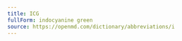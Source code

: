 ```yaml
---
title: ICG
fullForm: indocyanine green
source: https://openmd.com/dictionary/abbreviations/i
---
```

